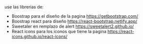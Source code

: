 use las librerias de:

- Boostrap para el diseño de la pagina https://getbootstrap.com/
- Boostrap react para diseño https://react-bootstrap.netlify.app/
- Sweetaler en remplazo de alert https://sweetalert2.github.io/
- React icons para los iconos que tiene la pagina https://react-icons.github.io/react-icons/
